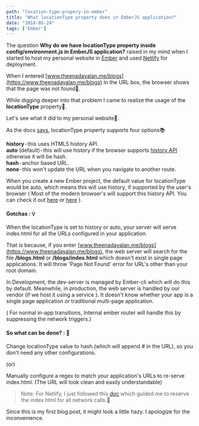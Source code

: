 ```yaml
---
path: "location-type-propery-in-ember"
title: "What locationType property does in EmberJS application?"
date: "2018-05-24"
tags: ['Ember']
---
```


The question **Why do we have locationType property inside config/environment.js in EmberJS application?** raised in my mind when I started to host my personal website in [Ember](https://www.emberjs.com) and used [Netlify](https://www.netlify.com/) for deployment.

When I entered [www.theenadayalan.me/blogs](https://www.theenadayalan.me/blogs) in the URL box, the browser shows that the page was not found🛑.

While digging deeper into that problem I came to realize the usage of the **locationType** property🙇.

Let's see what it did to my personal website🤔.

As the docs [says](https://guides.emberjs.com/release/configuring-ember/specifying-url-type/), locationType property supports four options📚 

  **history** - this uses HTML5 history API. <br>
  **auto** (default) - this will use history if the browser supports [history API](https://developer.mozilla.org/en-US/docs/Web/API/History) otherwise it will be hash. <br>
  **hash** - anchor based URL. <br>
  **none** - this won't update the URL when you navigate to another route.


When you create a new Ember project, the default value for locationType would be auto, which means this will use history, if supported by the user's browser ( Most of the modern browser's will support this history API. You can check it out [here](https://caniuse.com/#feat=history) or [here](https://developer.mozilla.org/en-US/docs/Web/API/History#Browser_compatibility) ).

#### Gotchas : 💡

When the locationType is set to history or auto, your server will serve index.html for all the URLs configured in your application.

That is because, if you enter [www.theenadayalan.me/blogs](https://www.theenadayalan.me/blogs), the web server will search for the file **/blogs.html** or **/blogs/index.html** which doesn't exist in single page applications. It will throw 'Page Not Found' error for URL's other than your root domain.

In Development, the dev-server is managed by Ember-cli which will do this by default. Meanwhile, in production, the web server is handled by our vendor (if we host it using a service ). It doesn't know whether your app is a single page application or traditional multi-page application.

( For normal in-app transitions, Internal ember router will handle this by suppressing the network triggers.)

#### So what can be done? : 🤔

Change locationType value to hash (which will append # in the URL), so you don't need any other configurations.

(or)

Manually configure a regex to match your application's URLs to re-serve index.html. (The URL will look clean and easily understandable) ​

>Note: For Netlify, I just ​​followed this [doc](https://www.netlify.com/docs/redirects/#history-pushstate-and-single-page-apps) which guided me to reserve the index.html for all network calls.🙏

Since this is my first blog post, it might look a little hazy. I apologize for the inconvenience.